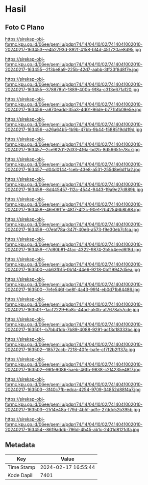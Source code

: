 # Hasil

## Foto C Plano

https://sirekap-obj-formc.kpu.go.id/06ee/pemilu/pdpr/74/14/04/10/02/7414041002010-20240217-163453--e4b2793d-892f-4158-bf4d-451720ae8d95.jpg

https://sirekap-obj-formc.kpu.go.id/06ee/pemilu/pdpr/74/14/04/10/02/7414041002010-20240217-163455--2f3be8a9-225b-42d7-aabb-3ff33f8d8f7e.jpg

https://sirekap-obj-formc.kpu.go.id/06ee/pemilu/pdpr/74/14/04/10/02/7414041002010-20240217-163455--378878b1-1889-400b-9f8a-c313e671a120.jpg

https://sirekap-obj-formc.kpu.go.id/06ee/pemilu/pdpr/74/14/04/10/02/7414041002010-20240217-163456--a870eadd-35a3-4d01-96de-b771bfb09e5e.jpg

https://sirekap-obj-formc.kpu.go.id/06ee/pemilu/pdpr/74/14/04/10/02/7414041002010-20240217-163456--a26a64b5-1b9b-47bb-9b44-f588519dd19d.jpg

https://sirekap-obj-formc.kpu.go.id/06ee/pemilu/pdpr/74/14/04/10/02/7414041002010-20240217-163457--2ce9f2d1-2d33-4f6a-bd2b-8d56651e78c7.jpg

https://sirekap-obj-formc.kpu.go.id/06ee/pemilu/pdpr/74/14/04/10/02/7414041002010-20240217-163457--d04d0144-1ceb-43e8-a531-255d8e6d11a2.jpg

https://sirekap-obj-formc.kpu.go.id/06ee/pemilu/pdpr/74/14/04/10/02/7414041002010-20240217-163458--8d445457-112a-4544-9443-19a9e27d889b.jpg

https://sirekap-obj-formc.kpu.go.id/06ee/pemilu/pdpr/74/14/04/10/02/7414041002010-20240217-163458--46e091fe-48f7-4f2c-90e1-2b42546b8b98.jpg

https://sirekap-obj-formc.kpu.go.id/06ee/pemilu/pdpr/74/14/04/10/02/7414041002010-20240217-163459--07ebf78a-347f-40e6-a573-f9e30eb7cfca.jpg

https://sirekap-obj-formc.kpu.go.id/06ee/pemilu/pdpr/74/14/04/10/02/7414041002010-20240217-163459--f7d80b81-4fac-4322-9874-2b5b4eed6f8d.jpg

https://sirekap-obj-formc.kpu.go.id/06ee/pemilu/pdpr/74/14/04/10/02/7414041002010-20240217-163500--ab63fb15-0b14-44e6-9218-0bf19942d5ea.jpg

https://sirekap-obj-formc.kpu.go.id/06ee/pemilu/pdpr/74/14/04/10/02/7414041002010-20240217-163500--7e1e546f-be8f-4a43-99f4-eb0d71b84486.jpg

https://sirekap-obj-formc.kpu.go.id/06ee/pemilu/pdpr/74/14/04/10/02/7414041002010-20240217-163501--1acf2229-6a8c-44ad-a50b-af7678a57cde.jpg

https://sirekap-obj-formc.kpu.go.id/06ee/pemilu/pdpr/74/14/04/10/02/7414041002010-20240217-163501--b7bb41db-7b89-4088-9291-acf3c18333bc.jpg

https://sirekap-obj-formc.kpu.go.id/06ee/pemilu/pdpr/74/14/04/10/02/7414041002010-20240217-163502--18572ccb-7218-40fe-bafe-cf7f2b2ff37a.jpg

https://sirekap-obj-formc.kpu.go.id/06ee/pemilu/pdpr/74/14/04/10/02/7414041002010-20240217-163502--961e9086-5aeb-46fb-9838-c2f4235e48f7.jpg

https://sirekap-obj-formc.kpu.go.id/06ee/pemilu/pdpr/74/14/04/10/02/7414041002010-20240217-163503--3f40c7fb-edca-4254-9709-34852d88f4a7.jpg

https://sirekap-obj-formc.kpu.go.id/06ee/pemilu/pdpr/74/14/04/10/02/7414041002010-20240217-163503--2514e48a-f79d-4b5f-ad1e-27ddc52b395b.jpg

https://sirekap-obj-formc.kpu.go.id/06ee/pemilu/pdpr/74/14/04/10/02/7414041002010-20240217-163454--8619addb-796d-4b45-ab1c-2401d8121dfa.jpg


## Metadata

| Key        | Value               |
| ---------- | ------------------- |
| Time Stamp | 2024-02-17 16:55:44 |
| Kode Dapil | 7401                |



